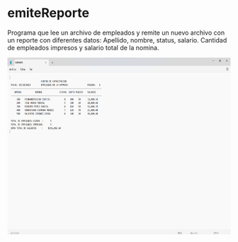 # emiteReporte
Programa que lee un archivo de empleados y remite un nuevo archivo con un reporte con diferentes datos: Apellido, nombre, status, salario. Cantidad de empleados impresos y salario total de la nomina. 

<div align="center">
  <img src="https://github.com/AgustinMayoraStrianese/emiteReporte/blob/main/picReporte.png" height="400" width="800"/>
</div>
  
